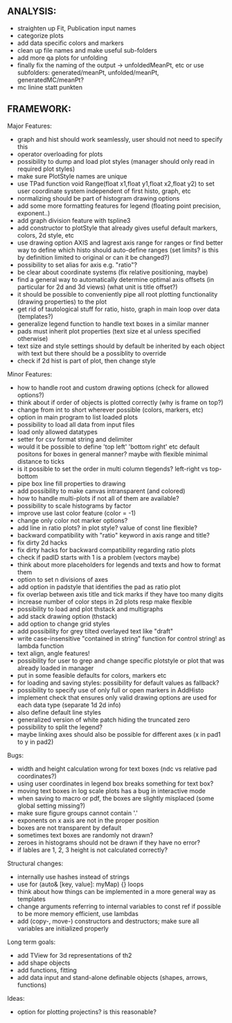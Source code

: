 ANALYSIS:
---------
- straighten up Fit, Publication input names
- categorize plots
- add data specific colors and markers
- clean up file names and make useful sub-folders
- add more qa plots for unfolding
- finally fix the naming of the output -> unfoldedMeanPt, etc or use subfolders: generated/meanPt, unfolded/meanPt, generatedMC/meanPt?
- mc linine statt punkten

FRAMEWORK:
----------
Major Features:
- graph and hist should work seamlessly, user should not need to specify this
- operator overloading for plots
- possibility to dump and load plot styles (manager should only read in required plot styles)
- make sure PlotStyle names are unique
- use TPad function void Range(float x1,float y1,float x2,float y2) to set user coordinate system independent of first histo, graph, etc
- normalizing should be part of histogram drawing options
- add some more formatting features for legend (floating point precision, exponent..)
- add graph division feature with tspline3
- add constructor to plotStyle that already gives useful default markers, colors, 2d style, etc
- use drawing option AXIS and lagrest axis range for ranges or find better way to define which histo should auto-define ranges
(set limits? is this by definition limited to original or can it be changed?)
- possibility to set alias for axis e.g. "ratio"?
- be clear about coordinate systems (fix relative positioning, maybe)
- find a general way to automatically determine optimal axis offsets (in particular for 2d and 3d views) (what unit is title offset?)
- it should be possible to conveniently pipe all root plotting functionality (drawing properties) to the plot
- get rid of tautological stuff for ratio, histo, graph in main loop over data (templates?)
- generalize legend function to handle text boxes in a similar manner
- pads must inherit plot properties (text size et al unless specified otherwise)
- text size and style settings should by default be inherited by each object with text but there should be a possiblity to override
- check if 2d hist is part of plot, then change style

Minor Features:
- how to handle root and custom drawing options (check for allowed options?)
- think about if order of objects is plotted correctly (why is frame on top?)
- change from int to short wherever possible (colors, markers, etc)
- option in main program to list loaded plots
- possibility to load all data from input files
- load only allowed datatypes
- setter for csv format string and delimiter
- would it be possible to define 'top left' 'bottom right' etc default positons for boxes in general manner? maybe with flexible minimal distance to ticks
- is it possible to set the order in multi column tlegends? left-right vs top-bottom
- pipe box line fill properties to drawing
- add possibility to make canvas intransparent (and colored)
- how to handle multi-plots if not all of them are available?
- possibility to scale histograms by factor
- improve use last color feature (color = -1)
- change only color not marker options?
- add line in ratio plots? in plot style? value of const line flexible?
- backward compatibility with "ratio" keyword in axis range and title?
- fix dirty 2d hacks
- fix dirty hacks for backward compatibility regarding ratio plots
- check if padID starts with 1 is a problem (vectors maybe)
- think about more placeholders for legends and texts and how to format them
- option to set n divisions of axes
- add option in padstyle that identifies the pad as ratio plot
- fix overlap between axis title and tick marks if they have too many digits
- increase number of color steps in 2d plots resp make flexible
- possibility to load and plot thstack and multigraphs
- add stack drawing option (thstack)
- add option to change grid styles
- add possibility for grey tilted overlayed text like "draft"
- write case-insensitive "contained in string" function for control string! as lambda function
- text align, angle features!
- possibility for user to grep and change specific plotstyle or plot that was already loaded in manager
- put in some feasible defaults for colors, markers etc
- for loading and saving styles: possibility for default values as fallback?
- possibility to specify use of only full or open markers in AddHisto
- implement check that ensures only valid drawing options are used for each data type (separate 1d 2d info)
- also define default line styles
- generalized version of white patch hiding the truncated zero
- possibility to split the legend?
- maybe linking axes should also be possible for different axes (x in pad1 to y in pad2)

Bugs:
- width and height calculation wrong for text boxes (ndc vs relative pad coordinates?)
- using user coordinates in legend box breaks something for text box?
- moving text boxes in log scale plots has a bug in interactive mode
- when saving to macro or pdf, the boxes are slightly misplaced (some global setting missing?)
- make sure figure groups cannot contain '.'
- exponents on x axis are not in the proper position
- boxes are not transparent by default
- sometimes text boxes are randomly not drawn?
- zeroes in histograms should not be drawn if they have no error?
- if lables are 1, 2, 3 height is not calculated correctly?

Structural changes:
- internally use hashes instead of strings
- use for (auto& [key, value]: myMap) {} loops
- think about how things can be implemented in a more general way as templates
- change arguments referring to internal variables to const ref if possible to be more memory efficient, use lambdas
- add (copy-, move-) constructors and destructors; make sure all variables are initialized properly

Long term goals:
- add TView for 3d representations of th2
- add shape objects
- add functions, fitting
- add data input and stand-alone definable objects (shapes, arrows, functions)

Ideas:
- option for plotting projectins? is this reasonable?
